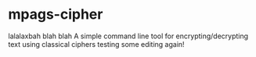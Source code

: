 # mpags-cipher
lalalaxbah blah blah
A simple command line tool for encrypting/decrypting text using classical ciphers
testing some editing again!

